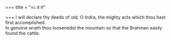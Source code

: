 +++
title = "०८ प्र त"

+++
I will declare thy deeds of old, O Indra, the mighty acts which thou hast first accomplished.  
     In genuine wrath thou loosenedst the mountain so that the Brahman easily found the cattle.